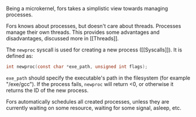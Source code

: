 Being a microkernel, fors takes a simplistic view towards managing processes.

Fors knows about processes, but doesn't care about threads. Processes manage their own threads. This provides some advantages and disadvantages, discussed more in [[Threads]].

The `newproc` syscall is used for creating a new process ([[Syscalls]]). It is defined as:

```c
int newproc(const char *exe_path, unsigned int flags);
```

`exe_path` should specify the executable's path in the filesystem (for example "/exe/gcc"). If the process fails, `newproc` will return <0, or otherwise it returns the ID of the new process.

Fors automatically schedules all created processes, unless they are currently waiting on some resource, waiting for some signal, asleep, etc.